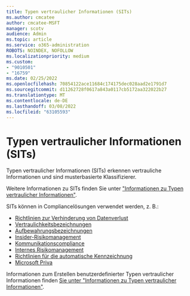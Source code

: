 ```yaml
---
title: Typen vertraulicher Informationen (SITs)
ms.author: cmcatee
author: cmcatee-MSFT
manager: scotv
audience: Admin
ms.topic: article
ms.service: o365-administration
ROBOTS: NOINDEX, NOFOLLOW
ms.localizationpriority: medium
ms.custom:
- "9010501"
- "16759"
ms.date: 02/25/2022
ms.openlocfilehash: 70854122ace11684c174175dec028aad2e1791d7
ms.sourcegitcommit: d11262728f0617a843a0117cb5172aa322022b27
ms.translationtype: MT
ms.contentlocale: de-DE
ms.lasthandoff: 03/08/2022
ms.locfileid: "63105593"
---
```

# <a name="sensitive-information-types-sits"></a>Typen vertraulicher Informationen (SITs)

Typen vertraulicher Informationen (SITs) erkennen vertrauliche Informationen und sind musterbasierte Klassifizierer.  

Weitere Informationen zu SITs finden Sie unter ["Informationen zu Typen vertraulicher Informationen"](https://docs.microsoft.com/microsoft-365/compliance/sensitive-information-type-learn-about).

SITs können in Compliancelösungen verwendet werden, z. B.:

- [Richtlinien zur Verhinderung von Datenverlust](https://docs.microsoft.com/microsoft-365/compliance/dlp-learn-about-dlp)
- [Vertraulichkeitsbezeichnungen](https://docs.microsoft.com/microsoft-365/compliance/sensitivity-labels)
- [Aufbewahrungsbezeichnungen](https://docs.microsoft.com/microsoft-365/compliance/retention)
- [Insider-Risikomanagement](https://docs.microsoft.com/microsoft-365/compliance/insider-risk-management)
- [Kommunikationscompliance](https://docs.microsoft.com/microsoft-365/compliance/communication-compliance)
- [Internes Risikomanagement](https://docs.microsoft.com/microsoft-365/compliance/insider-risk-management-solution-overview)
- [Richtlinien für die automatische Kennzeichnung](https://docs.microsoft.com/microsoft-365/compliance/apply-sensitivity-label-automatically#how-to-configure-auto-labeling-for-office-apps)
- [Microsoft Priva](https://docs.microsoft.com/privacy/priva)

Informationen zum Erstellen benutzerdefinierter Typen vertraulicher Informationen finden [Sie unter "Informationen zu Typen vertraulicher Informationen"](https://docs.microsoft.com/microsoft-365/compliance/sensitive-information-type-learn-about#creating-custom-sensitive-information-types).
